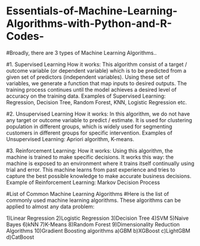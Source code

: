 # Essentials-of-Machine-Learning-Algorithms-with-Python-and-R-Codes-

#Broadly, there are 3 types of Machine Learning Algorithms..


#1. Supervised Learning
How it works: This algorithm consist of a target / outcome variable (or dependent variable) which is to be predicted from a given set of predictors (independent variables). Using these set of variables, we generate a function that map inputs to desired outputs. The training process continues until the model achieves a desired level of accuracy on the training data. Examples of Supervised Learning: Regression, Decision Tree, Random Forest, KNN, Logistic Regression etc.

 

#2. Unsupervised Learning
How it works: In this algorithm, we do not have any target or outcome variable to predict / estimate.  It is used for clustering population in different groups, which is widely used for segmenting customers in different groups for specific intervention. Examples of Unsupervised Learning: Apriori algorithm, K-means.

 

#3. Reinforcement Learning:
How it works:  Using this algorithm, the machine is trained to make specific decisions. It works this way: the machine is exposed to an environment where it trains itself continually using trial and error. This machine learns from past experience and tries to capture the best possible knowledge to make accurate business decisions. Example of Reinforcement Learning: Markov Decision Process

#List of Common Machine Learning Algorithms
#Here is the list of commonly used machine learning algorithms. These algorithms can be applied to almost any data problem:

1)Linear Regression
2)Logistic Regression
3)Decision Tree
4)SVM
5)Naive Bayes
6)kNN
7)K-Means
8)Random Forest
9)Dimensionality Reduction Algorithms
10)Gradient Boosting algorithms
    a)GBM
    b)XGBoost
    c)LightGBM
    d)CatBoost
